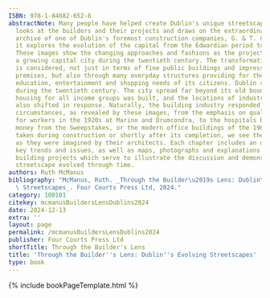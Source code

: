 ```yaml
---
ISBN: 978-1-84682-652-8
abstractNote: Many people have helped create Dublin's unique streetscapes. This book
  looks at the builders and their projects and draws on the extraordinarily rich photographic
  archive of one of Dublin's foremost construction companies, G. & T. Crampton, as
  it explores the evolution of the capital from the Edwardian period to the late 1980s.
  These images show the changing approaches and fashions as the projects reflected
  a growing capital city during the twentieth century. The transformation of the city
  is considered, not just in terms of fine public buildings and impressive commercial
  premises, but also through many everyday structures providing for the housing, employment,
  education, entertainment and shopping needs of its citizens. Dublin changed greatly
  during the twentieth century. The city spread far beyond its old boundaries as suburban
  housing for all income groups was built, and the locations of industry and commerce
  also shifted in response. Naturally, the building industry responded to these changing
  circumstances, as revealed by these images, from the emphasis on quality housing
  for workers in the 1920s at Marino and Drumcondra, to the hospitals built using
  money from the Sweepstakes, or the modern office buildings of the 1960s. In photos
  taken during construction or shortly after its completion, we see the pristine buildings
  as they were imagined by their architects. Each chapter includes an overview of
  key trends and issues, as well as maps, photographs and explanations of individual
  building projects which serve to illustrate the discussion and demonstrate how the
  streetscape evolved through time.
authors: Ruth McManus
bibliography: "McManus, Ruth. _Through the Builder\u2019s Lens: Dublin\u2019s Evolving\
  \ Streetscapes_. Four Courts Press Ltd, 2024."
category: 100101
citekey: mcmanusBuildersLensDublins2024
date: 2024-12-13
extra: ''
layout: page
permalink: /mcmanusBuildersLensDublins2024
publisher: Four Courts Press Ltd
shortTitle: Through the Builder's Lens
title: 'Through the Builder''s Lens: Dublin''s Evolving Streetscapes'
type: book
---
```

{% include bookPageTemplate.html %}